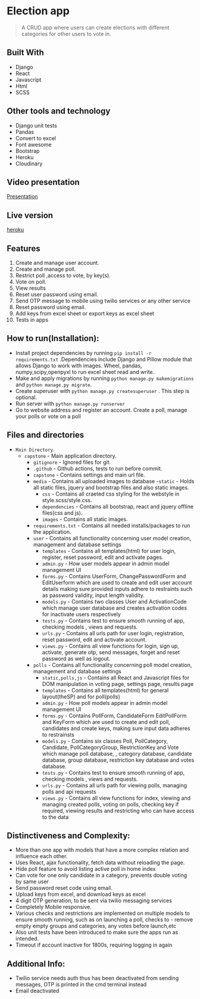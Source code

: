 # Election app

> A CRUD app where users can create elections with different categories for other users to vote in. 

## Built With
- Django
- React
- Javascript
- Html
- SCSS

## Other tools and technology
- Django unit tests
- Pandas
- Convert to excel
- Font awesome
- Bootstrap
- Heroku
- Cloudinary

## Video presentation
[Presentation](https://www.youtube.com/watch?v=nyNaelEiqxM)

## Live version
[heroku](https://pollingbox.herokuapp.com/)

## Features
1. Create and manage user account.
2. Create and manage poll.
3. Restrict poll ,access to vote, by key(s).
4. Vote on poll.
5. View results
6. Reset user password using email.
7. Send OTP message to mobile using twilio services or any other service
8. Reset password using email.
9. Add keys from excel sheet or export keys as excel sheet
10. Tests in apps

## How to run(Installation):
- Install project dependencies by running `pip install -r requirements.txt` .Dependencies include Django and Pillow module that allows Django to work with images. Wheel, pandas, numpy,scipy,openpyxl to run excel sheet read and write.
- Make and apply migrations by running `python manage.py makemigrations` and `python manage.py migrate`.
- Create superuser with `python manage.py createsuperuser` . This step is optional.
- Run server with `python manage.py runserver`
- Go to website address and register an account. Create a poll, manage your polls or vote on a poll

## Files and directories
- `Main Directory`.
    - `capstone` - Main application directory.
        - `gitignore` - Ignored files for git.
        - `.github` - Github actions, tests to run before commit.
        - `capstone` - Contains settings and main url file.
        - `media` - Contains all uploaded images to database
        -`static` - Holds all static files, jquery and bootstrap files and also static images.
            - `css` - Contains all craeted css styling for the webstyle in style.scss/style.css.
            - `dependencies` - Contains all bootstrap, react and jquery offline files(css and js).
            - `images` - Contains all static images.
        - `requirements.txt` - Contains all needed installs/packages to run the application.
        - `user` - Contains all functionality concerning user model creation, management and database settings
            - `templates` - Contains all templates(html) for user login, register, reset password, edit and activate pages.
            - `admin.py` - How user models appear in admin model management UI
            - `forms.py` - Contains UserForm, ChangePasswordForm and EditUserform which are used to create and edit user account details making sure provided inputs adhere to restraints such as password validity, input length validity.
            - `models.py` - Contains two classes User and ActivationCode which manage user database and creates activation codes for inactivate users respectively 
            - `tests.py` - Contains test to ensure smooth running of app, checking models , views and requests.
            - `urls.py` - Contains all urls path for user login, registration, reset password, edit and activate account.
            - `views.py` - Contains all view functions for  login, sign up, activate, generate otp, send messages, forget and reset password as well as logout.
        - `polls` - Contains all functionality concerning poll model creation, management and database settings
            - `static,polls,js` - Contains all React and Javascript files for DOM manipulation in voting page, settings page, results page
            - `templates` - Contains all templates(html) for general layout(theSP) and for poll(polls) 
            - `admin.py` - How poll models appear in admin model management UI
            - `forms.py` - Contains PollForm, CandidateForm EditPollForm and KeyForm which are used to create and edit poll, candidates and create keys, making sure input data adheres to restrainsts 
            - `models.py` - Contains six classes Poll, PollCategory, Candidate, PollCategoryGroup, RestrictionKey and Vote which manage poll database, , category database, candidate database, group database, restriction key database and votes database.
            - `tests.py` - Contains test to ensure smooth running of app, checking models , views and requests.
            - `urls.py` - Contains all urls path for viewing polls, managing polls and api requests
            - `views.py` - Contains all view functions for index, viewing and managing created polls, voting on polls, checking key if required, viewing results and restricting who can have access to the data
            
## Distinctiveness and Complexity:
- More than one app with models that have a more complex relation and influence each other.
- Uses React, ajax functionality, fetch data without reloading the page.
- Hide poll feature to avoid listing active poll in home index
- Can vote for one only candidate in a category, prevents double voting by same user
- Send password reset code using email.
- Upload keys from excel, and download keys as excel
- 4 digit OTP generation, to be sent via twilio messaging services
- Completely Mobile responsive.
- Various checks and restrictions are implemented on multiple models to ensure smooth running, such as on launching a poll, checks to - remove empty empty groups and categories, any votes before launch,etc
- Also unit tests have been introduced to make sure the apps run as intended. 
- Timeout if account inactive for 1800s, requiring logging in again

## Additional Info:
- Twilio service needs auth thus has been deactivated from sending messages, OTP is printed in the cmd terminal instead
- Email deactivated




